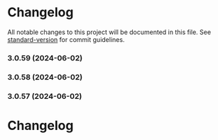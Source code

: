 # Changelog

All notable changes to this project will be documented in this file. See [standard-version](https://github.com/conventional-changelog/standard-version) for commit guidelines.

### 3.0.59 (2024-06-02)

### 3.0.58 (2024-06-02)

### 3.0.57 (2024-06-02)

# Changelog
